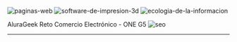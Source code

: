 ![paginas-web](https://github.com/Albatroz2/alurageek/assets/141192201/da680497-f849-47d1-9265-6945fc8f7752)
![software-de-impresion-3d](https://github.com/Albatroz2/alurageek/assets/141192201/93474e16-d759-40d6-a801-cde223286255)
![ecologia-de-la-informacion](https://github.com/Albatroz2/alurageek/assets/141192201/dcf13a39-809e-4ff7-a039-de641ff4a2dd)


AluraGeek Reto Comercio Electrónico - ONE G5
   ![seo](https://github.com/Albatroz2/alurageek/assets/141192201/683441ed-a7a7-4c94-96bb-cfd942e5dddf)
____________________________________________________________
